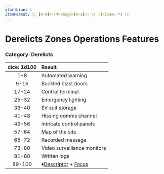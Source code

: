 ```yaml
---
startLine: 4
itemFormat: \| [0-9]+-(?<range>[0-9]+) \| (?<item>.*) \|
---
```

# Derelicts Zones Operations Features
### Category: Derelicts

| dice: 1d100 | Result |
|:----:|:-------|
| 1-8 | Automated warning |
| 9-16 | Buckled blast doors |
| 17-24 | Control terminal |
| 25-32 | Emergency lighting |
| 33-40 | EV suit storage |
| 41-48 | Hissing comms channel |
| 49-56 | Intricate control panels |
| 57-64 | Map of the site |
| 65-72 | Recorded message |
| 73-80 | Video surveillance monitors |
| 81-88 | Written logs |
| 89-100 | ⏵[Descriptor](Core_Descriptor.md) + [Focus](Core_Focus.md) |